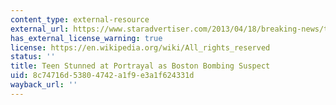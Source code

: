 ```yaml
---
content_type: external-resource
external_url: https://www.staradvertiser.com/2013/04/18/breaking-news/teen-stunned-at-portrayal-as-possible-bombing-suspect-in-n-y-post/
has_external_license_warning: true
license: https://en.wikipedia.org/wiki/All_rights_reserved
status: ''
title: Teen Stunned at Portrayal as Boston Bombing Suspect
uid: 8c74716d-5380-4742-a1f9-e3a1f624331d
wayback_url: ''
---
```

